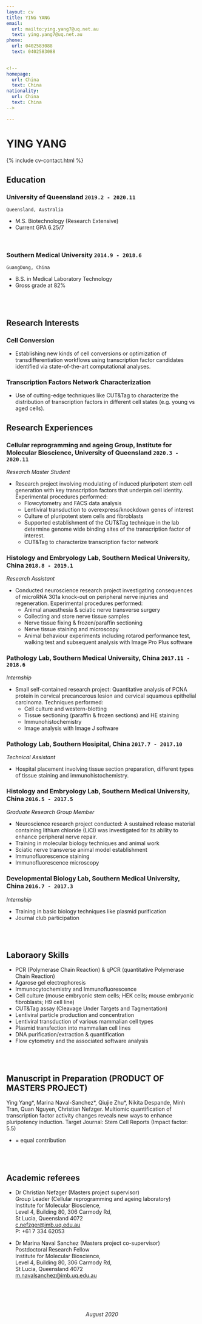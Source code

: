 ```yaml
---
layout: cv
title: YING YANG
email: 
  url: mailto:ying.yang7@uq.net.au
  text: ying.yang7@uq.net.au
phone: 
  url: 0402583088
  text: 0402583088

  
<!-- 
homepage: 
  url: China
  text: China
nationality: 
  url: China
  text: China
-->
  
---
```


# YING **YANG**

<!--
include contact information from the front matter
Supported arguments:
    - homepage: url, text
    - phone
    - email
-->

{% include cv-contact.html %}

## Education
<!--
### **Southern Medical University** `2014.9 -2018.6`
- [name](website address)
-->
### **University of Queensland** `2019.2 - 2020.11`
```
Queensland, Australia
```
- M.S. Biotechnology (Research Extensive)
- Current GPA 6.25/7

<br>

### **Southern Medical University** `2014.9 - 2018.6`
```
GuangDong, China
```
- B.S. in Medical Laboratory Technology
- Gross grade at 82%

<br><br>
## Research Interests
### **Cell Conversion** 
- Establishing new kinds of cell conversions or optimization of transdifferentiation workflows using transcription factor candidates identified via state-of-the-art computational analyses.

### **Transcription Factors Network Characterization** 
- Use of cutting-edge techniques like CUT&Tag to characterize the distribution of transcription factors in different cell states (e.g. young vs aged cells). 


## Research Experiences
### **Cellular reprogramming and ageing Group, Institute for Molecular Bioscience, University of Queensland** `2020.3 - 2020.11`
_Research Master Student_<br>
- Research project involving modulating of induced pluripotent stem cell generation with key transcription factors that underpin cell identity.
Experimental procedures performed:
  -	Flowcytometry and FACS data analysis 
  -	Lentiviral transduction to overexpress/knockdown genes of interest
  -	Culture of pluripotent stem cells and fibroblasts
  -	Supported establishment of the CUT&Tag technique in the lab determine genome wide binding sites of the transcription factor of interest.
  -	CUT&Tag to characterize transcription factor network

### **Histology	and	Embryology Lab, Southern Medical University, China** `2018.8 - 2019.1`
_Research Assistant_<br>
- Conducted neuroscience research project investigating consequences of microRNA 301a knock-out on peripheral nerve injuries and regeneration.
Experimental procedures performed:
  -	Animal anaesthesia & sciatic nerve transverse surgery
  -	Collecting and store nerve tissue samples
  -	Nerve tissue fixing & frozen/paraffin sectioning
  -	Nerve tissue staining and microscopy
  -	Animal behaviour experiments including rotarod performance test, walking test and subsequent analysis with Image Pro Plus software


### **Pathology Lab, Southern Medical University, China** `2017.11 - 2018.6`
_Internship_<br>
- Small self-contained research project: Quantitative analysis of PCNA protein in cervical precancerous lesion and cervical squamous epithelial carcinoma.
Techniques performed:
  -	Cell culture and western-blotting
  -	Tissue sectioning (paraffin & frozen sections) and HE staining
  -	Immunohistochemistry 
  -	Image analysis with Image J software

    
### **Pathology Lab, Southern Hosipital, China** `2017.7 - 2017.10`
_Technical Assistant_<br>
- Hospital placement involving tissue section preparation, different types of tissue staining and immunohistochemistry.

### **Histology	and	Embryology Lab, Southern Medical University, China** `2016.5 - 2017.5`
_Graduate Research Group Member_<br>
- Neuroscience research project conducted: A sustained release material containing lithium chloride (LiCl) was investigated for its ability to enhance peripheral nerve repair.
- Training in molecular biology techniques and animal work
- Sciatic nerve transverse animal model establishment
- Immunofluorescence staining
- Immunofluorescence microscopy
    
### **Developmental Biology Lab, Southern Medical University, China** `2016.7 - 2017.3`
_Internship_<br>
- Training in basic biology techniques like plasmid purification
- Journal club participation


<br><br>
##  Laboraory Skills
- PCR (Polymerase Chain Reaction) & qPCR (quantitative Polymerase Chain Reaction)
- Agarose gel electrophoresis
- Immunocytochemistry and Immunofluorescence
- Cell culture (mouse embryonic stem cells; HEK cells; mouse embryonic fibroblasts; H9 cell line)
- CUT&Tag assay (Cleavage Under Targets and Tagmentation)
- Lentiviral particle production and concentration
- Lentiviral transduction of various mammalian cell types
- Plasmid transfection into mammalian cell lines
- DNA purification/extraction & quantification
- Flow cytometry and the associated software analysis

<!-- ### **Languages**
- Mandarin
- Cantonese-->
<br><br>
##  Manuscript in Preparation (PRODUCT OF MASTERS PROJECT)

Ying Yang*, Marina Naval-Sanchez*, Qiujie Zhu*, Nikita Despande, Minh Tran, Quan Nguyen, Christian Nefzger. Multiomic quantification of transcription factor activity changes reveals new ways to enhance pluripotency induction. 
Target Journal: Stem Cell Reports (Impact factor: 5.5)
* = equal contribution

<br><br>
## Academic referees

- Dr Christian Nefzger (Masters project supervisor)
  <br>Group Leader (Cellular reprogramming and ageing laboratory)
  <br>Institute for Molecular Bioscience,
  <br>Level 4, Building 80, 306 Carmody Rd, 
  <br>St Lucia, Queensland 4072
  <br>c.nefzger@imb.uq.edu.au
  <br>P: +61 7 334 62053
 
- Dr Marina Naval Sanchez (Masters project co-supervisor)
  <br>Postdoctoral Research Fellow 
  <br>Institute for Molecular Bioscience,
  <br>Level 4, Building 80, 306 Carmody Rd, 
  <br>St Lucia, Queensland 4072
  <br>m.navalsanchez@imb.uq.edu.au

<!-- 
- Research publications
Include articles published or accepted for publication. Mark the three most significant publications with an asterisk. Specify the publication details, your contribution as an author to multi-authored publications, plus the standing of the journal or conference.
Description of most significant publications
- Include a short description (200 words each maximum) for each of the three asterisked publications. Explain their significance in the field and why they have made an important contribution. All publications should use an official referencing style (such as Chicago, APA or Harvard).
-->
<br><br><br>
###### <center> August 2020 </center>
<!-- ### Footer
Last updated: 22 August 2020 -->
